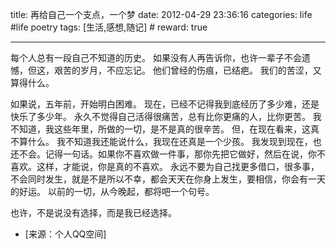 title: 再给自己一个支点，一个梦
date: 2012-04-29 23:36:16
categories: life #life poetry
tags: [生活,感想,随记]  # <!--more-->
reward: true

---

每个人总有一段自己不知道的历史。
如果没有人再告诉你，也许一辈子不会遗憾，但这，艰苦的岁月，不应忘记。
他们曾经的伤痕，已结疤。
我们的苦涩，又算得什么。

<!--more-->


如果说，五年前，开始明白困难。
现在，已经不记得我到底经历了多少难，还是快乐了多少年。
永久不觉得自己活得很痛苦，总有比你更痛的人，比你更苦。
我不知道，我这些年里，所做的一切，是不是真的很辛苦。
但，在现在看来，这真不算什么。
我不知道我还能说什么，我现在还真是一个少孩。
我发现到现在，也还不会。记得一句话。如果你不喜欢做一件事，那你先把它做好，然后在说，你不喜欢。这样，才能说，你是真的不喜欢。
永远不要为自己找更多借口，很多事，不会同时发生，就是不是所以不幸，都会天天在你身上发生，要相信，你会有一天的好运。
以前的一切，从今晚起，都将吧一个句号。

也许，不是说没有选择，而是我已经选择。


- [来源：个人QQ空间]
